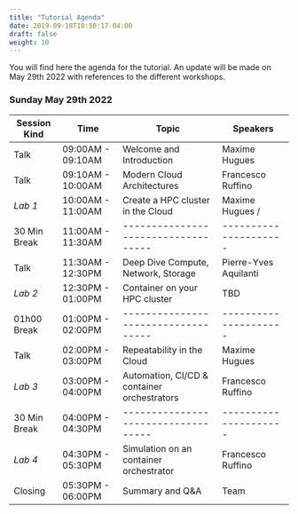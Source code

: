 ```yaml
---
title: "Tutorial Agenda"
date: 2019-09-18T10:50:17-04:00
draft: false
weight: 10
---
```


You will find here the agenda for the tutorial. An update will be made on May 29th 2022 with references to the different workshops.

### Sunday May 29th 2022

| Session Kind | Time                                                                  | Topic                                                                | Speakers                                   |
| ------------ | --------------------------------------------------------------------- | -------------------------------------------------------------------- | ------------------------------------------ |
| Talk         | 09:00AM - 09:10AM                                                     | Welcome and Introduction                                             | Maxime Hugues                              |
| Talk         | 09:10AM - 10:00AM                                                     | Modern Cloud Architectures                                           | Francesco Ruffino                                  |
| *Lab 1*      | 10:00AM - 11:00AM                                                     | Create a HPC cluster in the Cloud                                    | Maxime Hugues /                            |
| 30 Min Break | 11:00AM - 11:30AM                                                     | \-\-\-\-\-\-\-\-\-\-\-\-\-\-\-\-\-\-\-\-\-\-\-\-\-\-\-\-\-\-\-\-\--- | \-\-\-\-\-\-\-\-\-\-\-\-\-\-\-\-\-\-\-\-\- |
| Talk         | 11:30AM - 12:30PM                                                     | Deep Dive Compute, Network, Storage                                  | Pierre-Yves Aquilanti                      |
| *Lab 2*      | 12:30PM - 01:00PM                                                     | Container on your HPC cluster                                        | TBD                                        |
| 01h00 Break  | 01:00PM - 02:00PM                                                     | \-\-\-\-\-\-\-\-\-\-\-\-\-\-\-\-\-\-\-\-\-\-\-\-\-\-\-\-\-\-\-\-\--- | \-\-\-\-\-\-\-\-\-\-\-\-\-\-\-\-\-\-\-\-\- |
| Talk         | 02:00PM - 03:00PM                                                     | Repeatability in the Cloud                                           | Maxime Hugues                              |
| *Lab 3*      | 03:00PM - 04:00PM	                                                   | Automation, CI/CD & container orchestrators                          | Francesco Ruffino                                        |
| 30 Min Break | 04:00PM - 04:30PM                                                     | \-\-\-\-\-\-\-\-\-\-\-\-\-\-\-\-\-\-\-\-\-\-\-\-\-\-\-\-\-\-\-\-\--- | \-\-\-\-\-\-\-\-\-\-\-\-\-\-\-\-\-\-\-\-\- |
| *Lab 4*      | 04:30PM - 05:30PM	                                                   | Simulation on an container orchestrator                              | Francesco Ruffino                                        |
| Closing      | 05:30PM - 06:00PM	                                                   | Summary and Q&A                                                      | Team                                       |
